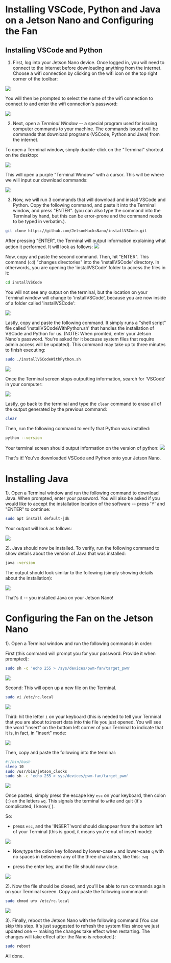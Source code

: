 # Installing VSCode, Python and Java on a Jetson Nano and Configuring the Fan

## Installing VSCode and Python

1. First, log into your Jetson Nano device. Once logged in, you will need to connect to the internet before downloading anything from the internet. Choose a wifi connection by clicking on the wifi icon on the top right corner of the toolbar:

![](resources/wifiIcon.png)

You will then be prompted to select the name of the wifi connection to connect to and enter the wifi connection's password:

![](resources/wifiSelection.png)



2. Next, open a <i>Terminal Window</i> -- a special program used for issuing computer commands to your machine.  The commands issued will be commands that download programs (VSCode, Python and Java) from the internet. 

To open a Terminal window, simply double-click on the "Terminal" shortcut on the desktop:

![](resources/openingTerminal.png)

This will open a purple "Terminal Window" with a cursor.  This will be where we will input our download commands:

![](resources/openTerminal.png)

3. Now, we will run 3 commands that will download and install VSCode and Python.
Copy the following command, and paste it into the Terminal window, and press "ENTER". (you can also type the command into the Terminal by hand, but this can be error-prone and the command needs to be typed in verbatim.). 
```bash
git clone https://github.com/JetsonHacksNano/installVSCode.git
```

After pressing "ENTER", the Terminal will output information explaining what action it performed. It will look as follows:
![](resources/cloneRepo.png)


Now, copy and paste the second command.  Then, hit "ENTER".  This command (`cd`) "changes directories" into the 'installVSCode' directory.  In otherwords, you are opening the 'installVSCode' folder to access the files in it:
```bash
cd installVSCode
```

You will not see any output on the terminal, but the location on your Terminal window will change to 'installVSCode', because you are now inside of a folder called 'installVSCode':

![](resources/cd.png)

Lastly, copy and paste the following command.  It simply runs a "shell script" file called 'installVSCodeWithPython.sh' that handles the installation of VSCode and Python for us.  (NOTE: When promted, enter your Jetson Nano's password.  You're asked for it because system files that require admin access will be updated). This command may take up to three minutes to finish executing:
```bash
sudo ./installVSCodeWithPython.sh
```

![](resources/runShell.png)

Once the Terminal screen stops outputting information, search for 'VSCode' in your computer:
 
![](resources/vscodeInstalled.png)



Lastly, go back to the terminal and type the `clear` command to erase all of the output generated by the previous command: 
```bash
clear
```

Then, run the following command to verify that Python was installed:
```bash
python --version
```

Your terminal screen should output information on the version of python:
![](resources/pythonVersion.png)

That's it! You've downloaded VSCode and Python onto your Jetson Nano.


# Installing Java

1). Open a Terminal window and run the following command to download Java. When prompted, enter your password.  You will also be asked if you would like to accept the installation location of the software -- press 'Y' and "ENTER" to continue:
```bash
sudo apt install default-jdk
```

Your output will look as follows:

![](resources/javaOutput.png)


2). Java should now be installed.  To verify, run the following command to show details about the version of Java that was installed:
```bash
java -version
```

The output should look similar to the following (simply showing details about the installation):

![](resources/javaVersion.png)


That's it -- you installed Java on your Jetson Nano!

# Configuring the Fan on the Jetson Nano
1). Open a Terminal window and run the following commands in order:

First (this command will prompt you for your password. Provide it when prompted):
```bash
sudo sh -c 'echo 255 > /sys/devices/pwm-fan/target_pwm'
```

![](resources/first.png)

Second: This will open up a new file on the Terminal.
```bash
sudo vi /etc/rc.local
```
![](resources/second.png)


Third: hit the letter `i` on your keyboard (this is needed to tell your Terminal that you are about to`i`nsert data into thie file you just opened. You will see the word "insert" on the bottom left corner of your Terminal to indicate that it is, in fact, in "insert" mode:

![](resources/insertMode.png)


Then, copy and paste the following into the terminal:
```bash
#!/bin/bash
sleep 10
sudo /usr/bin/jetson_clocks
sudo sh -c 'echo 255 > sys/devices/pwm-fan/target_pwm'
```

![](resources/pasted.png)

Once pasted, simply press the escape key `esc` on your keyboard, then colon (`:`) an the letters `wq`. This signals the terminal to `w`rite and `q`uit (it's complicated, I know:( ). 

So:
- press `esc`, and the 'INSERT'word should disappear from the bottom left of your Terminal (this is good, it means you're out of insert mode):

![](outOfInsert.png)

- Now,type the colon key followed by lower-case `w` and lower-case `q` with no spaces in betweeen any of the three characters, like this:  `:wq`

- press the enter key, and the file should now close.

![](wq.png)

2). Now the file should be closed, and you'll be able to run commands again on your Terminal screen. Copy and paste the following commmand:
```bash
sudo chmod u+x /etc/rc.local
```

![](sudo.png)

3).  Finally, reboot the Jetson Nano with the following command (You can skip this step. It's just suggested to refresh the system files since we just updated one -- making the changes take effect  when restarting. The changes will take effect after the Nano is rebooted.):
```bash
sudo reboot
```

All done.

